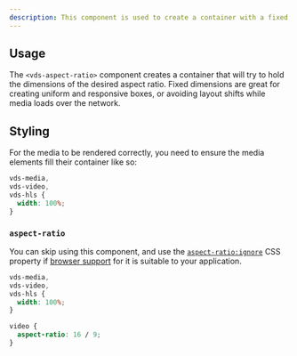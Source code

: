 ```yaml
---
description: This component is used to create a container with a fixed aspect ratio around a media provider.
---
```


## Usage

The `<vds-aspect-ratio>` component creates a container that will try to hold the dimensions of the
desired aspect ratio. Fixed dimensions are great for creating uniform and responsive boxes,
or avoiding layout shifts while media loads over the network.

<slot name="usage" />

## Styling

For the media to be rendered correctly, you need to ensure the media elements fill their
container like so:

```css copy
vds-media,
vds-video,
vds-hls {
  width: 100%;
}
```

### `aspect-ratio`

You can skip using this component, and use the [`aspect-ratio:ignore`](https://developer.mozilla.org/en-US/docs/Web/CSS/aspect-ratio)
CSS property if [browser support](https://caniuse.com/mdn-css_properties_aspect-ratio) for it is
suitable to your application.

```css copy
vds-media,
vds-video,
vds-hls {
  width: 100%;
}

video {
  aspect-ratio: 16 / 9;
}
```
